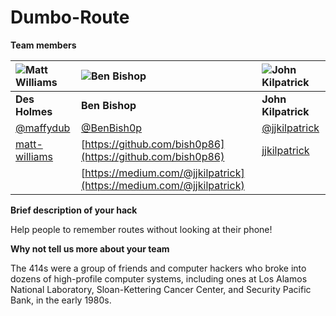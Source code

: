 # Dumbo-Route


**Team members**

![Matt Williams](https://avatars2.githubusercontent.com/u/1999968?v=3&s=100)  | ![Ben Bishop](https://avatars3.githubusercontent.com/u/1517766?v=3&s=100)  | ![John Kilpatrick](https://avatars3.githubusercontent.com/u/3582841?v=3&s=100) 
:--- | :--- | :---
**Des Holmes** | **Ben Bishop** | **John Kilpatrick**
[@maffydub](https://twitter.com/maffydub) | [@BenBish0p](https://twitter.com/BenBish0p) | [@jjkilpatrick](https://twitter.com/jjkilpatrick)
[matt-williams](https://github.com/matt-williams) | [https://github.com/bish0p86](https://github.com/bish0p86) | [jjkilpatrick](https://github.com/jjkilpatrick)
 |  | [https://medium.com/@jjkilpatrick](https://medium.com/@jjkilpatrick)

**Brief description of your hack**

Help people to remember routes without looking at their phone!

**Why not tell us more about your team**

The 414s were a group of friends and computer hackers who broke into dozens of high-profile computer systems, including ones at Los Alamos National Laboratory, Sloan-Kettering Cancer Center, and Security Pacific Bank, in the early 1980s.
